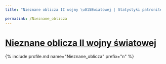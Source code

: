 ```yaml
---
title: "Nieznane oblicza II wojny \u015Bwiatowej | Statystyki patronite.pl | Patromierz"

permalink: /Nieznane_oblicza
---
```


# [Nieznane oblicza II wojny światowej](https://patronite.pl/Nieznane_oblicza)

{% include profile.md name="Nieznane_oblicza" prefix="n" %}
